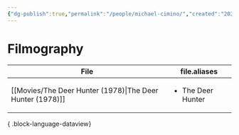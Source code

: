 ```yaml
---
{"dg-publish":true,"permalink":"/people/michael-cimino/","created":"2024-06-17","updated":"2024-06-17"}
---
```



# Filmography

| File                                                         | file.aliases                      |
| ------------------------------------------------------------ | --------------------------------- |
| [[Movies/The Deer Hunter (1978)\|The Deer Hunter (1978)]] | <ul><li>The Deer Hunter</li></ul> |

{ .block-language-dataview}
